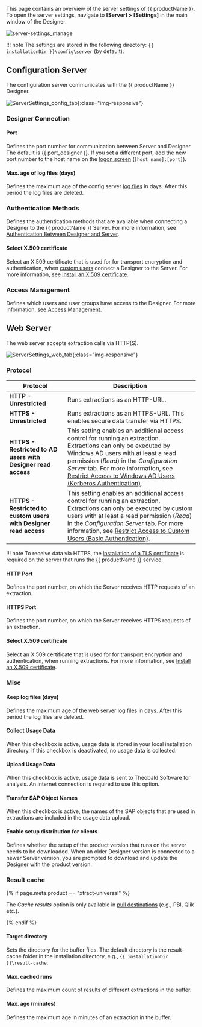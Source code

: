 
This page contains an overview of the server settings of {{ productName }}.
To open the server settings, navigate to **[Server] > [Settings]** in the main window of the Designer.

![server-settings_manage](../../assets/images/documentation/access-restriction/server-settings_manage.png)

!!! note
	The settings are stored in the following directory: `{{ installationDir }}\config\server` (by default).

## Configuration Server

 The configuration server communicates with the {{ productName }} Designer.
 
![ServerSettings_config_tab](../../assets/images/documentation/server/ServerSettings_config_tab.png){:class="img-responsive"}

### Designer Connection

#### Port 

Defines the port number for communication between Server and Designer. 
The default is {{ port_designer }}. If you set a different port, add the new port number to the host name on the [logon screen](../designer.md/#connect-the-designer-to-a-server) (`[host name]:[port]`).

#### Max. age of log files (days)
Defines the maximum age of the config server [log files](../logs.md#access-server-logs) in days. 
After this period the log files are deleted.

### Authentication Methods
Defines the authentication methods that are available when connecting a Designer to the {{ productName }} Server.
For more information, see [Authentication Between Designer and Server](../access-restrictions/index.md/#authentication-between-designer-and-server).

#### Select X.509 certificate
Select an X.509 certificate that is used for for transport encryption and authentication, when [custom users](../access-restrictions/user-management.md) connect a Designer to the Server.
For more information, see [Install an X.509 certificate](../access-restrictions/install-x.509-certificate.md).


### Access Management
Defines which users and user groups have access to the Designer.
For more information, see [Access Management](../access-restrictions/index.md).


## Web Server

The web server accepts extraction calls via HTTP(S).

![ServerSettings_web_tab](../../assets/images/documentation/server/ServerSettings_web_tab.png){:class="img-responsive"} 


### Protocol 

| Protocol | Description |
|------------|--------------|
| **HTTP - Unrestricted**| Runs extractions as an HTTP-URL. |
| **HTTPS - Unrestricted** | Runs extractions as an HTTPS-URL. This enables secure data transfer via HTTPS. |
| **HTTPS - Restricted to AD users with Designer read access** | This setting enables an additional access control for running an extraction. Extractions can only be executed by Windows AD users with at least a read permission (*Read*) in the *Configuration Server* tab. For more information, see [Restrict Access to Windows AD Users (Kerberos Authentication)](../access-restrictions/restrict-server-access.md/#restrict-access-to-windows-ad-users-kerberos-authentication). | 
| **HTTPS - Restricted to custom users with Designer read access** | This setting enables an additional access control for running an extraction. Extractions can only be executed by custom users with at least a read permission (*Read*) in the *Configuration Server* tab. For more information, see [Restrict Access to Custom Users (Basic Authentication)](../access-restrictions/restrict-server-access.md/#restrict-access-to-custom-users-basic-authentication). | 
 
!!! note
	To receive data via HTTPS, the [installation of a TLS certificate](../access-restrictions/install-x.509-certificate.md) is required on the server that runs the {{ productName }} service. <br>

#### HTTP Port

Defines the port number, on which the Server receives HTTP requests of an extraction. 

#### HTTPS Port

Defines the port number, on which the Server receives HTTPS requests of an extraction.

#### Select X.509 certificate
Select an X.509 certificate that is used for for transport encryption and authentication, when running extractions.
For more information, see [Install an X.509 certificate](../access-restrictions/install-x.509-certificate.md).

### Misc

####  Keep log files (days)
Defines the maximum age of the web server [log files](../logs.md#access-extraction-logs) in days. After this period the log files are deleted.

#### Collect Usage Data

When this checkbox is active, usage data is stored in your local installation directory.
If this checkbox is deactivated, no usage data is collected. 

#### Upload Usage Data

When this checkbox is active, usage data is sent to Theobald Software for analysis. 
An internet connection is required to use this option.

#### Transfer SAP Object Names

When this checkbox is active, the names of the SAP objects that are used in extractions are included in the usage data upload.


#### Enable setup distribution for clients
Defines whether the setup of the product version that runs on the server needs to be downloaded. 
When an older Designer version is connected to a newer Server version, you are prompted to download and update the Designer with the product version. 


### Result cache

{% if page.meta.product == "xtract-universal" %}

The *Cache results* option is only available in [pull destinations](../destinations/index.md) (e.g., PBI, Qlik etc.).

{% endif %}

#### Target directory

Sets the directory for the buffer files. The default directory is the result-cache folder in the installation directory, e.g., `{{ installationDir }}\result-cache`. 

#### Max. cached runs

Defines the maximum count of results of different extractions in the buffer. 

#### Max. age (minutes)

Defines the maximum age in minutes of an extraction in the buffer. 

